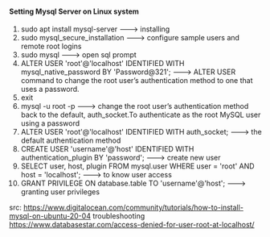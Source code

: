 #### Setting Mysql Server on Linux system
1. sudo apt install mysql-server  ---> installing
2. sudo mysql_secure_installation    ---> configure sample users and remote root logins
3. sudo mysql   ---> open sql prompt
4. ALTER USER 'root'@'localhost' IDENTIFIED WITH mysql_native_password BY 'Password@321'; ---> ALTER USER command to change the root user’s authentication method to one that uses a password.
5. exit
6. mysql -u root -p   ---> change the root user’s authentication method back to the default, auth_socket.To authenticate as the root MySQL user using a password
7. ALTER USER 'root'@'localhost' IDENTIFIED WITH auth_socket;     --->  the default authentication method
8. CREATE USER 'username'@'host' IDENTIFIED WITH authentication_plugin BY 'password'; ---> create new user
9. SELECT user, host, plugin FROM mysql.user WHERE user = 'root' AND host = 'localhost';   ---> to know user access
10. GRANT PRIVILEGE ON database.table TO 'username'@'host';  ---> granting user privileges 

src: https://www.digitalocean.com/community/tutorials/how-to-install-mysql-on-ubuntu-20-04
troubleshooting
https://www.databasestar.com/access-denied-for-user-root-at-localhost/
